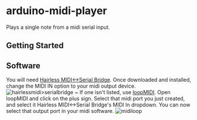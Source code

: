 # arduino-midi-player
Plays a single note from a midi serial input.
## Getting Started
## Software
You will need [Hairless MIDI<->Serial Bridge](https://projectgus.github.io/hairless-midiserial/).
Once downloaded and installed, change the MIDI IN option to your midi output device.
![hairlessmidi>serialbridge](https://projectgus.github.io/hairless-midiserial/images/windows.png)
~
If one isn't listed, use [loopMIDI](https://www.tobias-erichsen.de/software/loopmidi.html).
Open loopMIDI and click on the plus sign. Select that midi port you just created, and select it Hairless MIDI<->Serial Bridge's MIDI In dropdown. You can now select that output port in your midi software.
![midiloop](https://i.ibb.co/CBfkc5s/s.jpg)
